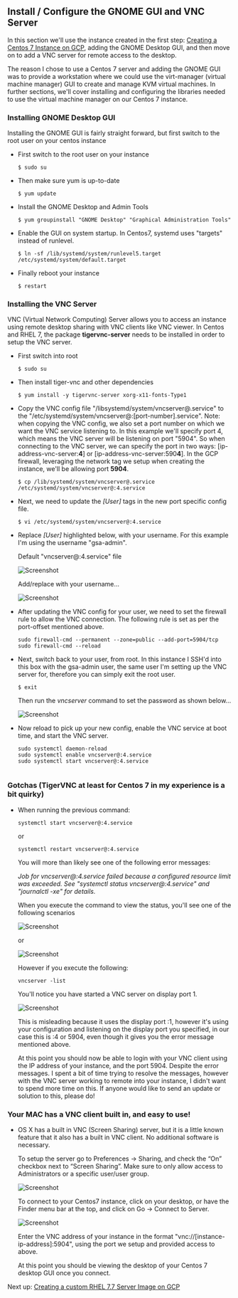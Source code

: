 ## Install / Configure the GNOME GUI and VNC Server

In this section we'll use the instance created in the first step: [Creating a Centos 7 Instance on GCP](Creating-Centos7-Instance-GCP.md), adding the GNOME Desktop GUI, and then move on to add a VNC server for remote access to the desktop. 

The reason I chose to use a Centos 7 server and adding the GNOME GUI was to provide a workstation where we could use the virt-manager (virtual machine manager) GUI to create and manage KVM virtual machines. In further sections, we'll cover installing and configuring the libraries needed to use the virtual machine manager on our Centos 7 instance. 

### Installing GNOME Desktop GUI

   Installing the GNOME GUI is fairly straight forward, but first switch to the root user on your centos instance

- First switch to the root user on your instance

  ```$ sudo su```
- Then make sure yum is up-to-date

  ```$ yum update```
- Install the GNOME Desktop and Admin Tools

  ```$ yum groupinstall "GNOME Desktop" "Graphical Administration Tools"```
- Enable the GUI on system startup. In Centos7, systemd uses "targets" instead of runlevel.

  ```$ ln -sf /lib/systemd/system/runlevel5.target /etc/systemd/system/default.target```
- Finally reboot your instance

  ```$ restart```


### Installing the VNC Server

   VNC (Virtual Network Computing) Server allows you to access an instance using remote desktop sharing with VNC clients like VNC viewer. In Centos and RHEL 7, the package **tigervnc-server** needs to be installed in order to setup the VNC server. 

- First switch into root

  ```$ sudo su```
- Then install tiger-vnc and other dependencies

  ```$ yum install -y tigervnc-server xorg-x11-fonts-Type1```
- Copy the VNC config file "/libsystemd/system/vncserver@.service" to the "/etc/systemd/system/vncserver@:[port-number].service". Note: when copying the VNC config, we also set a port number on which we want the VNC service listening to. In this example we'll specify port 4, which means the VNC server will be listening on port "5904". So when connecting to the VNC server, we can specify the port in two ways: [ip-address-vnc-server:**4**] or [ip-address-vnc-server:590**4**]. In the GCP firewall, leveraging the network tag we setup when creating the instance, we'll be allowing port **5904**. 

  ```$ cp /lib/systemd/system/vncserver@.service /etc/systemd/system/vncserver@:4.service```
- Next, we need to update the *[User]* tags in the new port specific config file.

  ```$ vi /etc/systemd/system/vncserver@:4.service```
- Replace *[User]* highlighted below, with your username. For this example I'm using the username "gsa-admin".

   Default "vncserver@:4.service" file

   ![Screenshot](images/Screenshot-2019-09-30_14-13-54-241.png)
   
   Add/replace with your username...
   
   ![Screenshot](images/Screenshot-2019-09-30_14-31-21-937.png)
   
- After updating the VNC config for your user, we need to set the firewall rule to allow the VNC connection. The following rule is set as per the port-offset mentioned above.

   ```
   sudo firewall-cmd --permanent --zone=public --add-port=5904/tcp
   sudo firewall-cmd --reload
   ```
- Next, switch back to your user, from root. In this instance I SSH'd into this box with the gsa-admin user, the same user I'm setting up the VNC server for, therefore you can simply exit the root user.

   ```$ exit```
   
  Then run the *vncserver* command to set the password as shown below...
  
     ![Screenshot](images/Screenshot-2019-09-30_14-47-32-585.png)
     
- Now reload to pick up your new config, enable the VNC service at boot time, and start the VNC server.

   ```
   sudo systemctl daemon-reload
   sudo systemctl enable vncserver@:4.service
   sudo systemctl start vncserver@:4.service
      
   ```
   
### Gotchas (TigerVNC at least for Centos 7 in my experience is a bit quirky)

- When running the previous command:

   ```systemctl start vncserver@:4.service```
   
  or
  
  ```systemctl restart vncserver@:4.service```
  
  You will more than likely see one of the following error messages:
  
  *Job for vncserver@:4.service failed because a configured resource limit was exceeded. See "systemctl status vncserver@:4.service" and "journalctl -xe" for details.*
  
  When you execute the command to view the status, you'll see one of the following scenarios
  
  ![Screenshot](images/Screenshot-2019-10-28_16-20-24-242.png)
  
  or
  
  ![Screenshot](images/Screenshot-2019-10-28_16-20-55-406.png)
  
  However if you execute the following:
  
  ```vncserver -list```
  
  You'll notice you have started a VNC server on display port 1.
  
  ![Screenshot](images/Screenshot-2019-10-28_16-32-47-360.png)
  
  This is misleading because it uses the display port :1, however it's using your configuration and listening on the display port you specified, in our case this is :4 or 5904, even though it gives you the error message mentioned above.
  
  At this point you should now be able to login with your VNC client using the IP address of your instance, and the port 5904. Despite the error messages. I spent a bit of time trying to resolve the messages, however with the VNC server working to remote into your instance, I didn't want to spend more time on this. If anyone would like to send an update or solution to this, please do!
  
### Your MAC has a VNC client built in, and easy to use!

- OS X has a built in VNC (Screen Sharing) server, but it is a little known feature that it also has a built in VNC client. No additional software is necessary.

   To setup the server go to Preferences -> Sharing, and check the “On” checkbox next to “Screen Sharing”. Make sure to only allow access to Administrators or a specific user/user group.

   ![Screenshot](images/Screenshot-2019-10-29_00-09-04-725.png)
   
   To connect to your Centos7 instance, click on your desktop, or have the Finder menu bar at the top, and click on Go -> Connect to Server.
   
   ![Screenshot](images/Screenshot-2019-10-29_00-20-20-884.png)
   
   Enter the VNC address of your instance in the format "vnc://[instance-ip-address]:5904", using the port we setup and provided access to above. 
   
   At this point you should be viewing the desktop of your Centos 7 desktop GUI once you connect. 
   
   
Next up: [Creating a custom RHEL 7.7 Server Image on GCP](https://github.com/chainlynx/google-cloud-rhel-image)